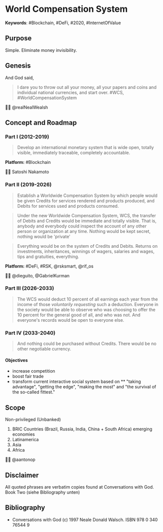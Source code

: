 # World Compensation System
__Keywords__: #Blockchain, #DeFi, #2020, #InternetOfValue


## Purpose 

Simple. Eliminate money invisibility.

## Genesis 

And God said, 
> I dare you to throw out all your money, all your papers and coins and individual national currencies, and start over. 
#WCS, #WorldCompensationSystem

🙏🏽 @realNealWealsh

## Concept and Roadmap

### Part I (2012-2019)

> Develop an international monetary system that is wide open, totally visible, immediately traceable, completely accountable. 

__Platform:__ #Blockchain

🙏🏽 Satoshi Nakamoto

### Part II (2019-2026)

> Establish a Worldwide Compensation System by which people would be given Credits for services rendered and products produced, and Debits for services used and products consumed. 

> Under the new Worldwide Compensation System, WCS, the transfer of Debits and Credits would be immediate and totally visible.
> That is, anybody and everybody could inspect the account of any other person or organization at any time.
> Nothing would be kept secret, nothing would be 'private'

> Everything would be on the system of Credits and Debits.
> Returns on investments, inheritances, winnings of wagers, salaries and wages, tips and gratuities, everything.

__Platform:__ #DeFi, #RSK, @rsksmart, @rif_os

🙏🏽 @dieguito, @GabrielKurman


### Part III (2026-2033)

> The WCS would deduct 10 percent of all earnings each year from the income of those *voluntarily requesting* such a deduction.
> Everyone in the society would be able to observe who was choosing to offer the 10 percent for the general good of all, and who was not.
> And everyone's records would be open to everyone else.

### Part IV (2033-2040)

> And nothing could be purchased without Credits.
> There would be no other negotiable currency.

#### Objectives

* increase competition
* boost fair trade
* transform current interactive social system based on 
** "taking advantage", "getting the edge", "making the most" and "the survival of the so-called fittest."

## Scope

Non-privileged (Unbanked)

1. BRIC Countries (Brazil, Russia, India, China + South Africa) emerging economies
1. Latinamerica
1. Asia
1. Africa

🙏🏽 @aantonop

## Disclaimer

All quoted phrases are verbatim copies found at Conversations with God. Book Two (siehe Bibliography unten)

## Bibliography
- Conversations with God (c) 1997 Neale Donald Walsch. ISBN 978 0 340 76544 9
